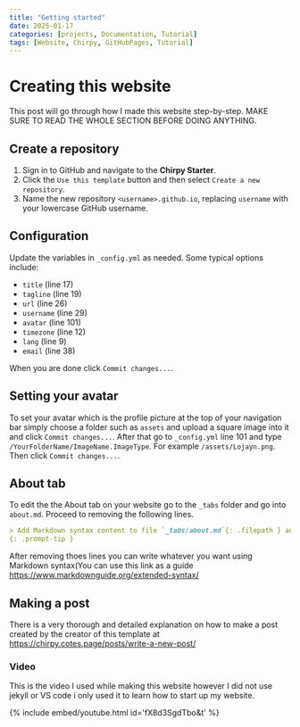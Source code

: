 ```yaml
---
title: "Getting started"
date: 2025-01-17
categories: [projects, Documentation, Tutorial]
tags: [Website, Chirpy, GitHubPages, Tutorial]
---
```

# Creating this website
This post will go through how I made this website step-by-step. MAKE SURE TO READ THE WHOLE SECTION BEFORE DOING ANYTHING.

## Create a repository
1. Sign in to GitHub and navigate to the **Chirpy Starter**.
2. Click the `Use this template` button and then select `Create a new repository`.
3. Name the new repository `<username>.github.io`, replacing `username` with your lowercase GitHub username.


## Configuration

Update the variables in `_config.yml` as needed. Some typical options include:

* `title` (line 17)
* `tagline` (line 19)
* `url` (line 26)
* `username` (line 29)
* `avatar` (line 101)
* `timezone` (line 12)
* `lang` (line 9)
* `email` (line 38)

When you are done click `Commit changes...`.

## Setting your avatar
To set your avatar which is the profile picture at the top of your navigation bar simply choose a folder such as `assets` and upload a square image into it and click `Commit changes...`. After that go to `_config.yml` line 101 and type `/YourFolderName/ImageName.ImageType`. For example `/assets/Lojayn.png`. Then click `Commit changes...`.

## About tab
To edit the the About tab on your website go to the `_tabs` folder and go into `about.md`. Proceed to removing the following lines.
```Markdown
> Add Markdown syntax content to file `_tabs/about.md`{: .filepath } and it will show up on this page.
{: .prompt-tip }
```
After removing thoes lines you can write whatever you want using Markdown syntax(You can use this link as a guide <https://www.markdownguide.org/extended-syntax/>

## Making a post

There is a very thorough and detailed explanation on how to make a post created by the creator of this template at <https://chirpy.cotes.page/posts/write-a-new-post/>

### Video
This is the video I used while making this website however I did not use jekyll or VS code i only used it to learn how to start up my website.

{% include embed/youtube.html id='fX8d3SgdTbo&t' %}
